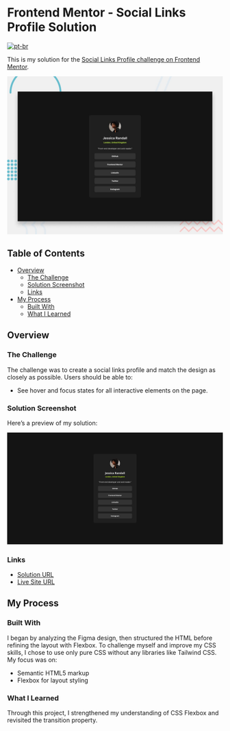 <!-- omit in toc -->
# Frontend Mentor - Social Links Profile Solution
[![pt-br](https://img.shields.io/badge/lang-pt--br-green.svg)](README.pt-br.md)

This is my solution for the [Social Links Profile challenge on Frontend Mentor](https://www.frontendmentor.io/challenges/social-links-profile-UG32l9m6dQ).

![Project Preview](assets/images/preview.jpg)

<!-- omit in toc -->
## Table of Contents

- [Overview](#overview)
  - [The Challenge](#the-challenge)
  - [Solution Screenshot](#solution-screenshot)
  - [Links](#links)
- [My Process](#my-process)
  - [Built With](#built-with)
  - [What I Learned](#what-i-learned)

## Overview

### The Challenge

The challenge was to create a social links profile and match the design as closely as possible. Users should be able to:

- See hover and focus states for all interactive elements on the page.

### Solution Screenshot

Here’s a preview of my solution:

![Solution Screenshot](assets/images/screenshot.png)

### Links

- [Solution URL](https://www.frontendmentor.io/solutions/solution-using-flexbox-Ok7gJjjzKx)
- [Live Site URL](https://ronogue.github.io/frontend-mentor-challenges/social-links-profile/)

## My Process

### Built With

I began by analyzing the Figma design, then structured the HTML before refining the layout with Flexbox. To challenge myself and improve my CSS skills, I chose to use only pure CSS without any libraries like Tailwind CSS. My focus was on:

- Semantic HTML5 markup  
- Flexbox for layout styling  

### What I Learned

Through this project, I strengthened my understanding of CSS Flexbox and revisited the transition property.

